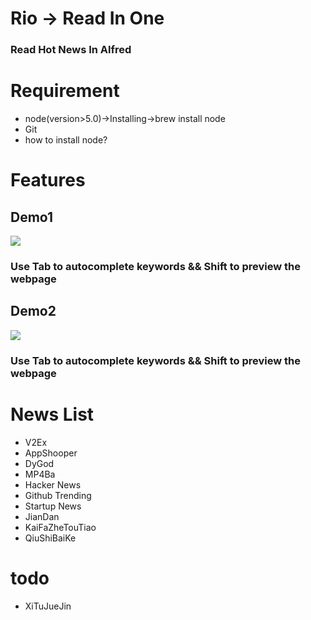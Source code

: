 # Rio -> Read In One
### Read Hot News In Alfred
# Requirement
- node(version>5.0)->Installing->brew install node
- Git
- how to install node?

# Features

## Demo1

![](https://raw.githubusercontent.com/epirus/i/master/rio-demo.gif)

### Use Tab to autocomplete keywords && Shift to preview the webpage
## Demo2

![](https://github.com/epirus/i/blob/master/rio-demo1.gif)

### Use Tab to autocomplete keywords && Shift to preview the webpage
# News List

- V2Ex
- AppShooper
- DyGod
- MP4Ba
- Hacker News
- Github Trending
- Startup News
- JianDan
- KaiFaZheTouTiao
- QiuShiBaiKe

# todo

- XiTuJueJin
